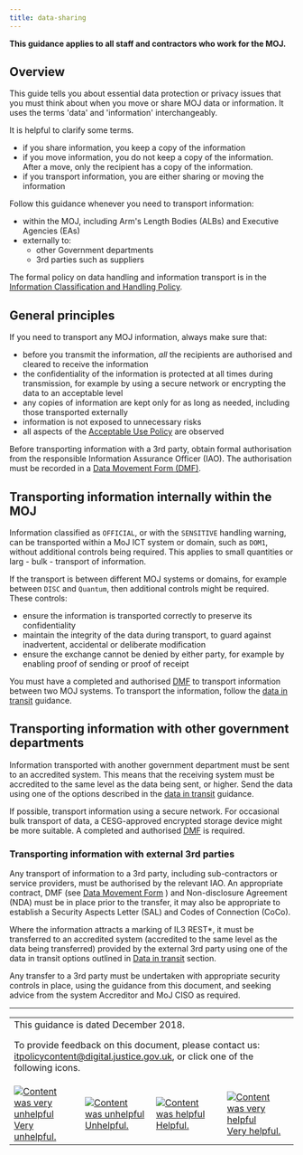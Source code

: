 ```yaml
---
title: data-sharing
---
```


[dit]: https://intranet.justice.gov.uk/guidance/security/it-computer-security/ict-security-policy-framework/data-transmission.md#data-in-transit
[dmf]: https://intranet.justice.gov.uk/guidance/security/it-computer-security/ict-security-policy-framework/data-transmission.md#dmf

<b>This guidance applies to all staff and contractors who work for the MOJ.</b>

## Overview

This guide tells you about essential data protection or privacy issues that you must think about when you move or share MOJ data or information. It uses the terms 'data' and 'information' interchangeably.

It is helpful to clarify some terms.

- if you share information, you keep a copy of the information
- if you move information, you do not keep a copy of the information. After a move, only the recipient has a copy of the information.
- if you transport information, you are either sharing or moving the information

Follow this guidance whenever you need to transport information:

- within the MOJ, including Arm's Length Bodies (ALBs) and Executive Agencies (EAs)
- externally to:
  - other Government departments
  - 3rd parties such as suppliers

The formal policy on data handling and information transport is in the [Information Classification and Handling Policy](information-classification-and-handling-policy.md).

## General principles

If you need to transport any MOJ information, always make sure that:

- before you transmit the information, _all_ the recipients are authorised and cleared to receive the information
- the confidentiality of the information is protected at all times during transmission, for example by using a secure network or encrypting the data to an acceptable level
- any copies of information are kept only for as long as needed, including those transported externally
- information is not exposed to unnecessary risks
- all aspects of the [Acceptable Use Policy](https://intranet.justice.gov.uk/guidance/security/it-computer-security/acceptable-use/) are observed

Before transporting information with a 3rd party, obtain formal authorisation from the responsible Information Assurance Officer (IAO). The authorisation must be recorded in a [Data Movement Form (DMF)][dmf].

## Transporting information internally within the MOJ

Information classified as `OFFICIAL`, or with the `SENSITIVE` handling warning, can be transported within a MoJ ICT system or domain, such as `DOM1`, without additional controls being required. This applies to small quantities or larg - bulk - transport of information.

If the transport is between different MOJ systems or domains, for example between `DISC` and `Quantum`, then additional controls might be required. These controls:

- ensure the information is transported correctly to preserve its confidentiality
- maintain the integrity of the data during transport, to guard against inadvertent, accidental or deliberate modification
- ensure the exchange cannot be denied by either party, for example by enabling proof of sending or proof of receipt

You must have a completed and authorised [DMF][dmf] to transport information between two MOJ systems. To transport the information, follow the [data in transit][dit] guidance.

## Transporting information with other government departments

Information transported with another government department must be sent to an accredited system. This means that the receiving system must be accredited to the same level as the data being sent, or higher. Send the data using one of the options described in the [data in transit][dit] guidance.

If possible, transport information using a secure network. For occasional bulk transport of data, a CESG-approved encrypted storage device might be more suitable. A completed and authorised [DMF][dmf] is required.

### Transporting information with external 3rd parties

Any transport of information to a 3rd party, including sub-contractors or service providers, must be authorised by the relevant IAO. An appropriate contract, DMF (see [Data Movement Form](#dmf) ) and Non-disclosure Agreement (NDA) must be in place prior to the transfer, it may also be appropriate to establish a Security Aspects Letter (SAL) and Codes of Connection (CoCo).

Where the information attracts a marking of IL3 REST*, it must be transferred to an accredited system (accredited to the same level as the data being transferred) provided by the external 3rd party using one of the data in transit options outlined in [Data in transit](#data-in-transit) section.

Any transfer to a 3rd party must be undertaken with appropriate security controls in place, using the guidance from this document, and seeking advice from the system Accreditor and MoJ CISO as required.

---

<table>
<tr><td colspan='4'>This guidance is dated December 2018.
<p>
To provide feedback on this document, please contact us: <a href="mailto:itpolicycontent+data-sharing@digital.justice.gov.uk?subject=data-sharing">itpolicycontent@digital.justice.gov.uk</a>, or click one of the following icons.</p></td></tr>
<tr>
<td width='25%'><a href="mailto:itpolicycontent+data-sharing-2@digital.justice.gov.uk?subject=data-sharing-2"><img src="https://s3-eu-west-2.amazonaws.com/intranet-prod-storage-1dvcquh7kophi/uploads/2018/04/DoubleCross.gif" alt="Content was very unhelpful">Very unhelpful.</a></td>
<td width='25%'><a href="mailto:itpolicycontent+data-sharing-1@digital.justice.gov.uk?subject=data-sharing-1"><img src="https://s3-eu-west-2.amazonaws.com/intranet-prod-storage-1dvcquh7kophi/uploads/2018/04/Cross.gif" alt="Content was unhelpful">Unhelpful.</a></td>
<td width='25%'><a href="mailto:itpolicycontent+data-sharing+1@digital.justice.gov.uk?subject=data-sharing+1"><img src="https://s3-eu-west-2.amazonaws.com/intranet-prod-storage-1dvcquh7kophi/uploads/2018/04/Tick.gif" alt="Content was helpful">Helpful.</a></td>
<td width='25%'><a href="mailto:itpolicycontent+data-sharing+2@digital.justice.gov.uk?subject=data-sharing+2"><img src="https://s3-eu-west-2.amazonaws.com/intranet-prod-storage-1dvcquh7kophi/uploads/2018/04/DoubleTick.gif" alt="Content was very helpful">Very helpful.</a></td>
</table>
